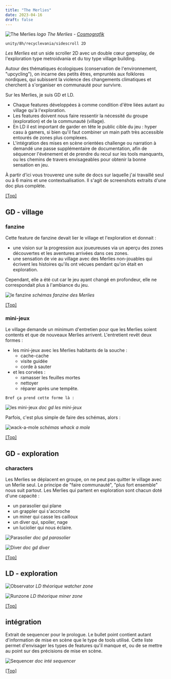 ```yaml
---
title: "The Merlies"
date: 2023-04-16
draft: false
---
```


![The Merlies](./images/logo.png)
*logo The Merlies - [Cosmografik](https://cosmografik.itch.io/)*

`unity/8h/recyclevania/sidescroll 2D`

*Les Merlies* est un side scroller 2D avec un double cœur gameplay, de l'exploration type metroidvania et du toy type village building.

Autour des thématiques écologiques (conservation de l'environnement, "upcycling"), on incarne des petits êtres, empruntés aux folklores nordiques, qui subissent la violence des changements climatiques et cherchent à s'organiser en communauté pour survivre.

Sur les Merlies, je suis GD et LD. 
- Chaque features développées à comme condition d'être liées autant au village qu'à l'exploration.
- Les features doivent nous faire ressentir la nécessité du groupe (exploration) et de la communauté (village).
- En LD il est important de garder en tête le public cible du jeu : hyper casu à gamers, si bien qu'il faut combiner un main path très accessible entourés de zones plus complexes.
- L'intégration des mises en scène orientées challenge ou narration à demandé une passe supplémentaire de documentation, afin de séquencer l'événement et de prendre du recul sur les tools manquants, ou les chemins de travers envisageables pour obtenir la bonne sensation en jeu.

À partir d'ici vous trouverez une suite de docs sur laquelle j'ai travaillé seul ou à 6 mains et une contextualisation. Il s'agit de screenshots extraits d'une doc plus complète.

[[Top]](#top)

## GD - village

### fanzine
Cette feature de fanzine devait lier le village et l'exploration et donnait :
- une vision sur la progression aux joueureuses via un aperçu des zones découvertes et les aventures arrivées dans ces zones.
- une sensation de vie au village avec des Merlies non-jouables qui écrivent les histoires qu'ils ont vécues pendant qu'on était en exploration.

Cependant, elle a été cut car le jeu ayant changé en profondeur, elle ne correspondait plus à l'ambiance du jeu.

![le fanzine](./images/cartefanzine.png)
*schémas fanzine des Merlies*

[[Top]](#top)

### mini-jeux
Le village demande un minimum d'entretien pour que les Merlies soient contents et que de nouveaux Merlies arrivent. L'entretient revêt deux formes : 
- les mini-jeux avec les Merlies habitants de la souche : 
	- cache-cache
	- visite guidée
	- corde à sauter
- et les corvées : 
	- ramasser les feuilles mortes
	- nettoyer
	- réparer après une tempête.

`Bref ça prend cette forme là :`

![les mini-jeux](./images/minijeux.png)
*doc gd les mini-jeux*

Parfois, c'est plus simple de faire des schémas, alors :

![wack-a-mole](./images/guacamole.png)
*schémas whack a mole*

[[Top]](#top)

## GD - exploration

### characters
Les Merlies se déplacent en groupe, on ne peut pas quitter le village avec un Merlie seul. Le principe de "faire communauté", "plus fort ensemble" nous suit partout. Les Merlies qui partent en exploration sont chacun doté d'une capacité : 
- un parasolier qui plane 
- un grappler qui s'accroche 
- un miner qui casse les cailloux
- un diver qui, spoiler, nage
- un luciolier qui nous éclaire.

![Parasolier](./images/parasolier.png)
*doc gd parasolier*

![Diver](./images/diver.png) 
*doc gd diver*

[[Top]](#top)

## LD - exploration

![Observator](./images/ld_observator.png)
*LD théorique watcher zone*

![Runzone](./images/minerzone.png)
*LD théorique miner zone*

[[Top]](#top)

## intégration

Extrait de sequencer pour le prologue. Le bullet point contient autant d'information de mise en scène que le type de tools utilisé. Cette liste permet d'envisager les types de features qu'il manque et, ou de se mettre au point sur des précisions de mise en scène.

![Sequencer](./images/sequencer.png)
*doc inté sequencer*

[[Top]](#top)
